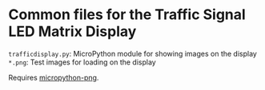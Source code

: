 # Common files for the Traffic Signal LED Matrix Display

`trafficdisplay.py`: MicroPython module for showing images on the display
`*.png`: Test images for loading on the display

Requires [micropython-png](https://github.com/Ratfink/micropython-png).
